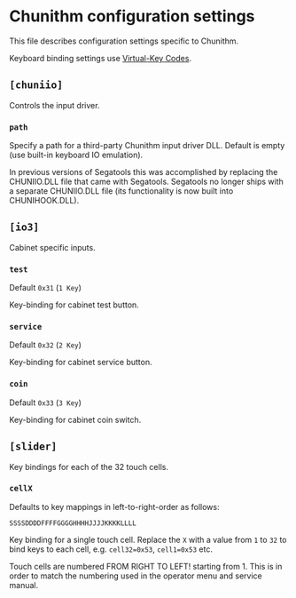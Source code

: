 # Chunithm configuration settings

This file describes configuration settings specific to Chunithm.

Keyboard binding settings use
[Virtual-Key Codes](https://docs.microsoft.com/en-us/windows/win32/inputdev/virtual-key-codes).

## `[chuniio]`

Controls the input driver.

### `path`

Specify a path for a third-party Chunithm input driver DLL. Default is empty
(use built-in keyboard IO emulation).

In previous versions of Segatools this was accomplished by replacing the
CHUNIIO.DLL file that came with Segatools. Segatools no longer ships with a
separate CHUNIIO.DLL file (its functionality is now built into CHUNIHOOK.DLL).

## `[io3]`

Cabinet specific inputs.

### `test`

Default `0x31` (`1 Key`)

Key-binding for cabinet test button.

### `service`

Default `0x32` (`2 Key`)

Key-binding for cabinet service button.

### `coin`

Default `0x33` (`3 Key`)

Key-binding for cabinet coin switch.

## `[slider]`

Key bindings for each of the 32 touch cells.

### `cellX`

Defaults to key mappings in left-to-right-order as follows:

```text
SSSSDDDDFFFFGGGGHHHHJJJJKKKKLLLL
```

Key binding for a single touch cell. Replace the `X` with a value from `1` to `32` to bind keys to
each cell, e.g. `cell32=0x53`, `cell1=0x53` etc.

Touch cells are numbered FROM RIGHT TO LEFT! starting from 1. This is in order to match the
numbering used in the operator menu and service manual.

